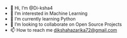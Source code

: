 - 👋 Hi, I’m @Di-ksha4
- 👀 I’m interested in Machine Learning
- 🌱 I’m currently learning Python
- 💞️ I’m looking to collaborate on Open Source Projects
- 📫 How to reach me dikshahazarika72@gmail.com

<!---
Di-ksha4/Di-ksha4 is a ✨ special ✨ repository because its `README.md` (this file) appears on your GitHub profile.
You can click the Preview link to take a look at your changes.
--->
